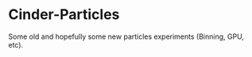 Cinder-Particles
================

Some old and hopefully some new particles experiments (Binning, GPU, etc).